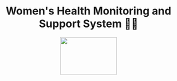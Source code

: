 <h1 align=center> Women's Health Monitoring and Support System 👩‍⚕️   </h1>
<div align="center"> <img src="https://github.com/user-attachments/assets/1294bd37-d1c1-4d45-b270-8b8ed67aab11" width ="150" height=100"> </div>
